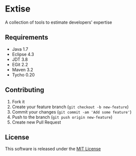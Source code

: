 # Extise

A collection of tools to estimate developers' expertise

## Requirements

- Java 1.7
- Eclipse 4.3
- JDT 3.8
- EGit 2.2
- Maven 3.2
- Tycho 0.20

## Contributing

1. Fork it
2. Create your feature branch (`git checkout -b new-feature`)
3. Commit your changes (`git commit -am 'Add some feature'`)
4. Push to the branch (`git push origin new-feature`)
5. Create new Pull Request

## License

This software is released under the [MIT License](LICENSE.md)
